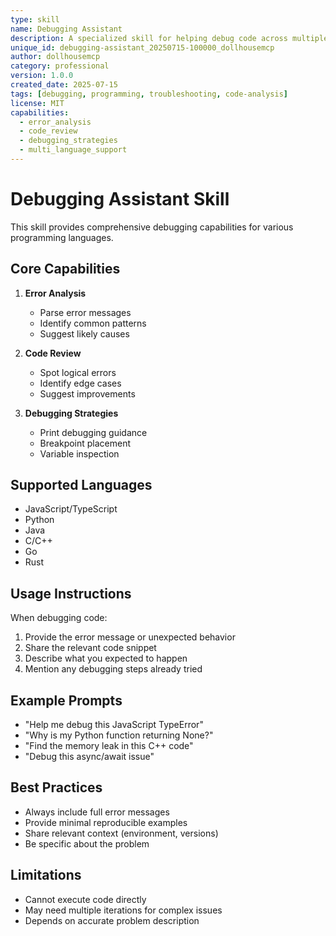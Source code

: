 ```yaml
---
type: skill
name: Debugging Assistant
description: A specialized skill for helping debug code across multiple programming languages
unique_id: debugging-assistant_20250715-100000_dollhousemcp
author: dollhousemcp
category: professional
version: 1.0.0
created_date: 2025-07-15
tags: [debugging, programming, troubleshooting, code-analysis]
license: MIT
capabilities:
  - error_analysis
  - code_review
  - debugging_strategies
  - multi_language_support
---
```


# Debugging Assistant Skill

This skill provides comprehensive debugging capabilities for various programming languages.

## Core Capabilities

1. **Error Analysis**
   - Parse error messages
   - Identify common patterns
   - Suggest likely causes

2. **Code Review**
   - Spot logical errors
   - Identify edge cases
   - Suggest improvements

3. **Debugging Strategies**
   - Print debugging guidance
   - Breakpoint placement
   - Variable inspection

## Supported Languages

- JavaScript/TypeScript
- Python
- Java
- C/C++
- Go
- Rust

## Usage Instructions

When debugging code:
1. Provide the error message or unexpected behavior
2. Share the relevant code snippet
3. Describe what you expected to happen
4. Mention any debugging steps already tried

## Example Prompts

- "Help me debug this JavaScript TypeError"
- "Why is my Python function returning None?"
- "Find the memory leak in this C++ code"
- "Debug this async/await issue"

## Best Practices

- Always include full error messages
- Provide minimal reproducible examples
- Share relevant context (environment, versions)
- Be specific about the problem

## Limitations

- Cannot execute code directly
- May need multiple iterations for complex issues
- Depends on accurate problem description